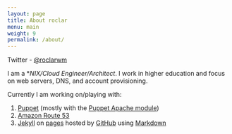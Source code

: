 ```yaml
---
layout: page
title: About roclar
menu: main
weight: 9
permalink: /about/
---
```


Twitter - [@roclarwm](https://twitter.com/roclarwm)

I am a **NIX/Cloud Engineer/Architect*.  I work in higher education and focus on web servers, DNS, and account provisioning.

Currently I am working on/playing with:

1. [Puppet](https://puppetlabs.com/) (mostly with the [Puppet Apache module](https://forge.puppetlabs.com/puppetlabs/apache))
1. [Amazon Route 53](https://aws.amazon.com/route53/)
1. [Jekyll](http://jekyllrb.com/) on [pages](https://help.github.com/articles/using-jekyll-with-pages/) hosted by [GitHub](https://pages.github.com/) using [Markdown](http://daringfireball.net/projects/markdown/)
